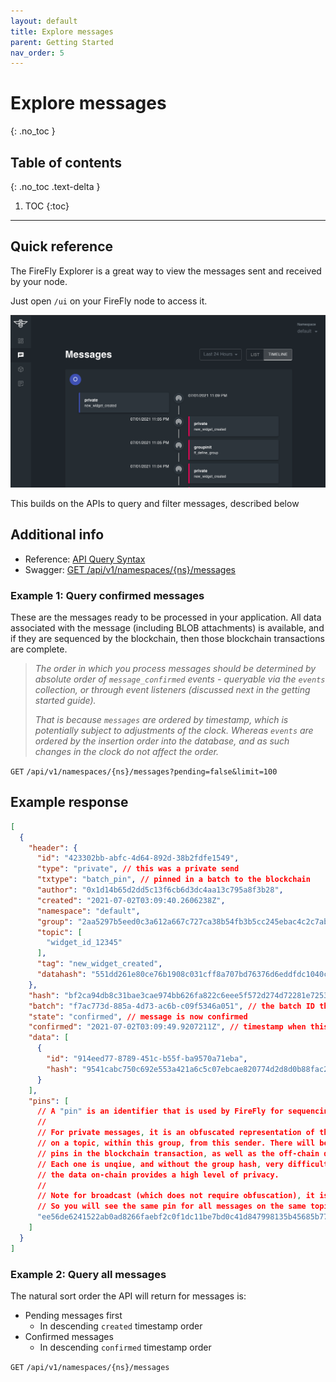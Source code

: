 ```yaml
---
layout: default
title: Explore messages
parent: Getting Started
nav_order: 5
---
```


# Explore messages
{: .no_toc }

## Table of contents
{: .no_toc .text-delta }

1. TOC
{:toc}

---

## Quick reference

The FireFly Explorer is a great way to view the messages sent and received by your node.

Just open `/ui` on your FireFly node to access it.

![Explore Messages](../images/message_view.png)

This builds on the APIs to query and filter messages, described below

## Additional info

- Reference: [API Query Syntax](/reference/api_query_syntax.html)
- Swagger: [GET /api/v1/namespaces/{ns}/messages](/swagger/swagger.html#/default/getMsgs)

### Example 1: Query confirmed messages

These are the messages ready to be processed in your application.
All data associated with the message (including BLOB attachments) is available,
and if they are sequenced by the blockchain, then those blockchain transactions
are complete.

> _The order in which you process messages should be determined by absolute
> order of `message_confirmed` events - queryable via the `events` collection, or
> through event listeners (discussed next in the getting started guide)._
> 
> _That is because `messages` are ordered by timestamp,
> which is potentially subject to adjustments of the clock.
> Whereas `events` are ordered by the insertion order into the database, and as such
> changes in the clock do not affect the order._

`GET` `/api/v1/namespaces/{ns}/messages?pending=false&limit=100`

## Example response

```json
[
  {
    "header": {
      "id": "423302bb-abfc-4d64-892d-38b2fdfe1549",
      "type": "private", // this was a private send
      "txtype": "batch_pin", // pinned in a batch to the blockchain
      "author": "0x1d14b65d2dd5c13f6cb6d3dc4aa13c795a8f3b28",
      "created": "2021-07-02T03:09:40.2606238Z",
      "namespace": "default",
      "group": "2aa5297b5eed0c3a612a667c727ca38b54fb3b5cc245ebac4c2c7abe490bdf6c", // sent to this group
      "topic": [
        "widget_id_12345"
      ],
      "tag": "new_widget_created",
      "datahash": "551dd261e80ce76b1908c031cff8a707bd76376d6eddfdc1040c2ed6481ec8dd"
    },
    "hash": "bf2ca94db8c31bae3cae974bb626fa822c6eee5f572d274d72281e72537b30b3",
    "batch": "f7ac773d-885a-4d73-ac6b-c09f5346a051", // the batch ID that pinned this message to the chain
    "state": "confirmed", // message is now confirmed
    "confirmed": "2021-07-02T03:09:49.9207211Z", // timestamp when this node confirmed the message
    "data": [
      {
        "id": "914eed77-8789-451c-b55f-ba9570a71eba",
        "hash": "9541cabc750c692e553a421a6c5c07ebcae820774d2d8d0b88fac2a231c10bf2"
      }
    ],
    "pins": [
      // A "pin" is an identifier that is used by FireFly for sequencing messages.
      //
      // For private messages, it is an obfuscated representation of the sequence of this message,
      // on a topic, within this group, from this sender. There will be one pin per topic. You will find these
      // pins in the blockchain transaction, as well as the off-chain data.
      // Each one is unqiue, and without the group hash, very difficult to correlate - meaning
      // the data on-chain provides a high level of privacy.
      //
      // Note for broadcast (which does not require obfuscation), it is simply a hash of the topic.
      // So you will see the same pin for all messages on the same topic.
      "ee56de6241522ab0ad8266faebf2c0f1dc11be7bd0c41d847998135b45685b77"
    ]
  }
]
```

### Example 2: Query all messages

The natural sort order the API will return for messages is:
- Pending messages first
  - In descending `created` timestamp order
- Confirmed messages
  - In descending `confirmed` timestamp order

`GET` `/api/v1/namespaces/{ns}/messages`

